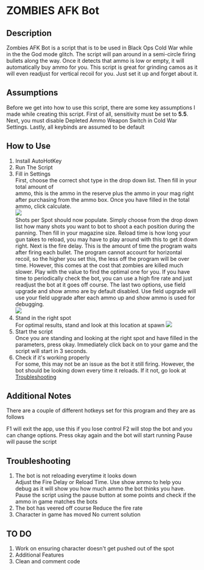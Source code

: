 # ZOMBIES AFK Bot

## Description  
Zombies AFK Bot is a script that is to be used in Black Ops Cold War while in the the God mode glitch. The script will pan around in a semi-circle firing bullets 
along the way. Once it detects that ammo is low or empty, it will automatically buy ammo for you. This script is great for grinding camos as it will even 
readjust for vertical recoil for you. Just set it up and forget about it. 

## Assumptions  
Before we get into how to use this script, there are some key assumptions I made while creating this script. First of all, sensitivity must be set to **5.5**. 
Next, you must disable Depleted Ammo Weapon Switch in Cold War Settings. Lastly, all keybinds are assumed to be default

## How to Use

1. Install AutoHotKey
2. Run The Script
3. Fill in Settings   
First, choose the correct shot type in the drop down list. Then fill in your total amount of  
ammo, this is the ammo in the reserve plus the ammo in your mag right after purchasing from the ammo box. Once you have filled in the total ammo, click calculate.  
![](https://i.imgur.com/av48RX1h.jpg)  
Shots per Spot should now populate. Simply choose from the drop down list how many shots you want to bot to shoot a each position during the panning. Then fill in
your magazine size. Reload time is how long your gun takes to reload, you may have to play around with this to get it down right. Next is the fire delay. This is 
the amount of time the program waits after firing each bullet. The program cannot account for horizontal recoil, so the higher you set this, the less off the 
program will be over time. However, this comes at the cost that zombies are killed much slower. Play with the value to find the optimal one for you. If you have
time to periodically check the bot, you can use a high fire rate and just readjust the bot at it goes off course. The last two options, use field upgrade and show 
ammo are by default disabled. Use field upgrade will use your field upgrade after each ammo up and show ammo is used for debugging.  
![](https://i.imgur.com/1lmv8qn.png)
4. Stand in the right spot  
For optimal results, stand and look at this location at spawn 
![](https://i.imgur.com/S3rsN09.png)
5. Start the script  
Once you are standing and looking at the right spot and have filled in the parameters, press okay. Immediately click back on to your game and the script will start
in 3 seconds.
6. Check if it's working properly  
For some, this may not be an issue as the bot it still firing. However, the bot should be looking down every time it reloads. If it not, go look at [Troubleshooting](#Troubleshooting)

## Additional Notes
There are a couple of different hotkeys set for this program and they are as follows  

F1 will exit the app, use this if you lose control
F2 will stop the bot and you can change options. Press okay again and the bot will start running
Pause will pause the script

## Troubleshooting
1. The bot is not reloading everytime it looks down  
Adjust the Fire Delay or Reload Time. Use show ammo to help you debug as it will show you how much ammo the bot thinks you have. Pause the script using the pause
button at some points and check if the ammo in game matches the bots
2. The bot has veered off course
Reduce the fire rate
3. Character in game has moved
No current solution

## TO DO
1. Work on ensuring character doesn't get pushed out of the spot
2. Additional Features
3. Clean and comment code
